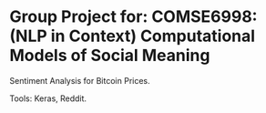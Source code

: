 # Group Project for: COMSE6998:  (NLP in Context) Computational Models of Social Meaning

Sentiment Analysis for Bitcoin Prices.

Tools: Keras, Reddit.
